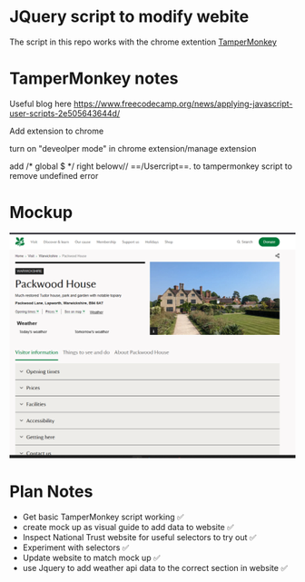# JQuery script to modify webite

The script in this repo works with the chrome extention [TamperMonkey](https://chromewebstore.google.com/detail/tampermonkey/dhdgffkkebhmkfjojejmpbldmpobfkfo?hl=en&pli=1)

# TamperMonkey notes

Useful blog here https://www.freecodecamp.org/news/applying-javascript-user-scripts-2e505643644d/

Add extension to chrome

turn on "deveolper mode" in chrome extension/manage extension

add /* global $ */ right belowv// ==/Usercript==.  to tampermonkey script to remove undefined error

# Mockup

![mock-up image](/national-trust.png)

# Plan Notes

* Get basic TamperMonkey script working ✅
* create mock up as visual guide to add data to website ✅
* Inspect National Trust website for useful selectors to try out ✅
* Experiment with selectors ✅
* Update website to match mock up ✅
* use Jquery to add weather api data to the correct section in website ✅
